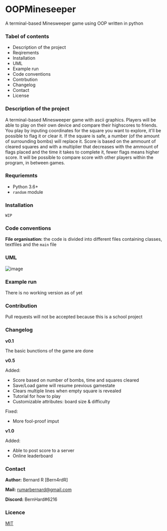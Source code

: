 # OOPMineseeper
A terminal-based Minesweeper game using OOP written in python

### Tabel of contents
- Description of the project
- Reqirements
- Installation
- UML
- Example run
- Code conventions
- Contrbution
- Changelog
- Contact
- License

### Description of the project
A terminal-based Minesweeper game with ascii graphics.  Players will be able to play on their own device and compare their highscores to friends.  You play by inputing coordinates for the square you want to explore, it'll be possible to flag it or clear it.  If the square is safe, a number (of the amount of surrounding bombs) will replace it.  Score is based on the ammount of cleared squares and with a multiplier that decreases with the ammount of flags placed and the time it takes to complete it, fewer flags means higher score.  It will be possible to compare score with other players within the program, in between games.

### Requriemnts
- Python 3.6+
- `random` module

### Installation
`WIP`

### Code conventions
**File organisation:**  the code is divided into different files containing classes, textfiles and the `main` file

### UML
![image](https://user-images.githubusercontent.com/96416409/171232397-0db0db47-4800-4d45-aaf4-a8b73fa2246a.png)


### Example run
There is no working version as of yet

### Contribution
Pull requests will not be accepted because this is a school project

### Changelog
**v0.1**

The basic bunctions of the game are done

**v0.5**

Added:
- Score based on number of bombs, time and squares cleared
- Save/Load game will resume previous gamestate
- Clears multiple lines when empty square is revealed
- Tutorial for how to play
- Customizable attributes: board size & difficulty

Fixed:
- More fool-proof imput

**v1.0**

Added:
- Able to post score to a server
- Online leaderboard

### Contact
**Author:**  Bernard R [Bern4rdR]

**Mail:**  [rumarbernard@gmail.com](mailto:rumarbernard@gmail.com)

**Discord:**  BernHard#6216

### Licence
[MIT](https://choosealicense.com/licenses/mit/)
